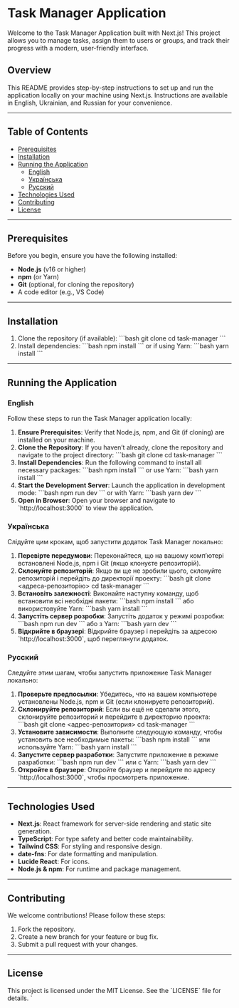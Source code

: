 # Task Manager Application

Welcome to the Task Manager Application built with Next.js! This project allows you to manage tasks, assign them to users or groups, and track their progress with a modern, user-friendly interface.

## Overview
This README provides step-by-step instructions to set up and run the application locally on your machine using Next.js. Instructions are available in English, Ukrainian, and Russian for your convenience.

---

## Table of Contents
- [Prerequisites](#prerequisites)
- [Installation](#installation)
- [Running the Application](#running-the-application)
  - [English](#english)
  - [Українська](#українська)
  - [Русский](#русский)
- [Technologies Used](#technologies-used)
- [Contributing](#contributing)
- [License](#license)

---

## Prerequisites
Before you begin, ensure you have the following installed:
- **Node.js** (v16 or higher)
- **npm** (or Yarn)
- **Git** (optional, for cloning the repository)
- A code editor (e.g., VS Code)

---

## Installation
1. Clone the repository (if available):
   \`\`\`bash
   git clone <repository-url>
   cd task-manager
   \`\`\`
2. Install dependencies:
   \`\`\`bash
   npm install
   \`\`\`
   or if using Yarn:
   \`\`\`bash
   yarn install
   \`\`\`

---

## Running the Application

### English
Follow these steps to run the Task Manager application locally:

1. **Ensure Prerequisites**: Verify that Node.js, npm, and Git (if cloning) are installed on your machine.
2. **Clone the Repository**: If you haven’t already, clone the repository and navigate to the project directory:
   \`\`\`bash
   git clone <repository-url>
   cd task-manager
   \`\`\`
3. **Install Dependencies**: Run the following command to install all necessary packages:
   \`\`\`bash
   npm install
   \`\`\`
   or use Yarn:
   \`\`\`bash
   yarn install
   \`\`\`
4. **Start the Development Server**: Launch the application in development mode:
   \`\`\`bash
   npm run dev
   \`\`\`
   or with Yarn:
   \`\`\`bash
   yarn dev
   \`\`\`
5. **Open in Browser**: Open your browser and navigate to \`http://localhost:3000\` to view the application.

### Українська
Слідуйте цим крокам, щоб запустити додаток Task Manager локально:

1. **Перевірте передумови**: Переконайтеся, що на вашому комп’ютері встановлені Node.js, npm і Git (якщо клонуєте репозиторій).
2. **Склонуйте репозиторій**: Якщо ви ще не зробили цього, склонуйте репозиторій і перейдіть до директорії проекту:
   \`\`\`bash
   git clone <адреса-репозиторію>
   cd task-manager
   \`\`\`
3. **Встановіть залежності**: Виконайте наступну команду, щоб встановити всі необхідні пакети:
   \`\`\`bash
   npm install
   \`\`\`
   або використовуйте Yarn:
   \`\`\`bash
   yarn install
   \`\`\`
4. **Запустіть сервер розробки**: Запустіть додаток у режимі розробки:
   \`\`\`bash
   npm run dev
   \`\`\`
   або з Yarn:
   \`\`\`bash
   yarn dev
   \`\`\`
5. **Відкрийте в браузері**: Відкрийте браузер і перейдіть за адресою \`http://localhost:3000\`, щоб переглянути додаток.

### Русский
Следуйте этим шагам, чтобы запустить приложение Task Manager локально:

1. **Проверьте предпосылки**: Убедитесь, что на вашем компьютере установлены Node.js, npm и Git (если клонируете репозиторий).
2. **Склонируйте репозиторий**: Если вы ещё не сделали этого, склонируйте репозиторий и перейдите в директорию проекта:
   \`\`\`bash
   git clone <адрес-репозитория>
   cd task-manager
   \`\`\`
3. **Установите зависимости**: Выполните следующую команду, чтобы установить все необходимые пакеты:
   \`\`\`bash
   npm install
   \`\`\`
   или используйте Yarn:
   \`\`\`bash
   yarn install
   \`\`\`
4. **Запустите сервер разработки**: Запустите приложение в режиме разработки:
   \`\`\`bash
   npm run dev
   \`\`\`
   или с Yarn:
   \`\`\`bash
   yarn dev
   \`\`\`
5. **Откройте в браузере**: Откройте браузер и перейдите по адресу \`http://localhost:3000\`, чтобы просмотреть приложение.

---

## Technologies Used
- **Next.js**: React framework for server-side rendering and static site generation.
- **TypeScript**: For type safety and better code maintainability.
- **Tailwind CSS**: For styling and responsive design.
- **date-fns**: For date formatting and manipulation.
- **Lucide React**: For icons.
- **Node.js & npm**: For runtime and package management.

---

## Contributing
We welcome contributions! Please follow these steps:
1. Fork the repository.
2. Create a new branch for your feature or bug fix.
3. Submit a pull request with your changes.

---

## License
This project is licensed under the MIT License. See the \`LICENSE\` file for details.
`
